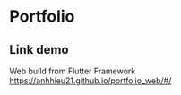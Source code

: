 # Portfolio
## Link demo
Web build from Flutter Framework
https://anhhieu21.github.io/portfolio_web/#/
